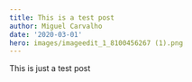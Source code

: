 ```yaml
---
title: This is a test post
author: Miguel Carvalho
date: '2020-03-01'
hero: images/imageedit_1_8100456267 (1).png
---
```

This is just a test post

